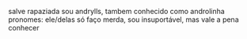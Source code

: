 salve rapaziada
sou andrylls, tambem conhecido como androlinha
pronomes: ele/delas
só faço merda, sou insuportável, mas vale a pena conhecer
